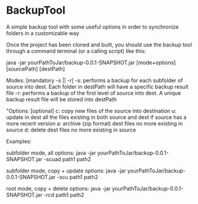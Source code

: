 # BackupTool
A simple backup tool with some useful options in order to synchronize folders in a customizable way

Once the project has been cloned and built, you should use the backup tool through a command terminal (or a calling script) like this:

java -jar yourPathToJar/backup-0.0.1-SNAPSHOT.jar [mode+options] [sourcePath] [destPath]

Modes: [mandatory -s || -r] -s: performs a backup for each subfolder of source into dest. Each folder in destPath will have a specific backup result file -r: performs a backup of the first level of source into dest. A unique backup result file will be stored into destPath

"Options: [optional] c: copy new files of the source into destination u: update in dest all the files existing in both source and dest if source has a more recent version a: archive (zip format) dest files no more existing in source d: delete dest files no more existing in source

Examples:

subfolder mode, all options: java -jar yourPathToJar/backup-0.0.1-SNAPSHOT.jar -scuad path1 path2

subfolder mode, copy + update options: java -jar yourPathToJar/backup-0.0.1-SNAPSHOT.jar -scu path1 path2

root mode, copy + delete options: java -jar yourPathToJar/backup-0.0.1-SNAPSHOT.jar -rcd path1 path2
